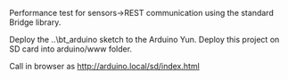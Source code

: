 Performance test for sensors->REST communication using the standard Bridge library. 

Deploy the ..\bt_arduino sketch to the Arduino Yun.
Deploy this project on SD card into arduino/www folder.

Call in browser as http://arduino.local/sd/index.html